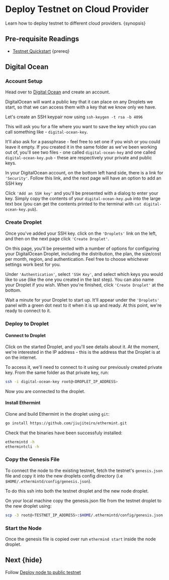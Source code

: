 <!--
order: 4
-->

# Deploy Testnet on Cloud Provider

Learn how to deploy testnet to different cloud providers. {synopsis}

## Pre-requisite Readings

- [Testnet Quickstart](./../quickstart/testnet.md) {prereq}

## Digital Ocean

### Account Setup

Head over to [Digital Ocean](https://www.digitalocean.com/) and create an account.

DigitalOcean will want a public key that it can place on any Droplets we start, so that we can access them with a key that we know only we have.

Let's create an SSH keypair now using `ssh-keygen -t rsa -b 4096`

This will ask you for a file where you want to save the key which you can call something like - `digital-ocean-key`.

It'll also ask for a passphrase - feel free to set one if you wish or you could leave it empty. If you created it in the same folder as we've been working out of, you'll see two files - one called `digital-ocean-key` and one called `digital-ocean-key.pub` - these are respectively your private and public keys.

In your DigitalOcean account, on the bottom left hand side, there is a link for `'Security'`. Follow this link, and the next page will have an option to add an SSH key

Click `'Add an SSH key'` and you'll be presented with a dialog to enter your key. Simply copy the contents of your `digital-ocean-key.pub` into the large text box (you can get the contents printed to the terminal with `cat digital-ocean-key.pub`).

### Create Droplet

Once you've added your SSH key. click on the `'Droplets'` link on the left, and then on the next page click `'Create Droplet'`.

On this page, you'll be presented with a number of options for configuring your DigitalOcean Droplet, including the distribution, the plan, the size/cost per month, region, and authentication. Feel free to choose whichever settings work best for you.

Under `'Authentication'`, select `'SSH Key'`, and select which keys you would like to use (like the one you created in the last step). You can also name your Droplet if you wish. When you're finished, click `'Create Droplet'` at the bottom.

Wait a minute for your Droplet to start up. It'll appear under the `'Droplets'` panel with a green dot next to it when it is up and ready. At this point, we're ready to connect to it.

### Deploy to Droplet

#### Connect to Droplet

Click on the started Droplet, and you'll see details about it. At the moment, we're interested in the IP address - this is the address that the Droplet is at on the internet.

To access it, we'll need to connect to it using our previously created private key. From the same folder as that private key, run:

```bash
ssh -i digital-ocean-key root@<DROPLET_IP_ADDRESS>
```

Now you are connected to the droplet.

#### Install Ethermint

Clone and build Ethermint in the droplet using `git`:

```bash
go install https://github.com/jiujiteiro/ethermint.git
```

Check that the binaries have been successfuly installed:

```bash
ethermintd -h
ethermintcli -h
```

### Copy the Genesis File

To connect the node to the existing testnet, fetch the testnet's `genesis.json` file and copy it into the new droplets config directory (i.e `$HOME/.ethermintd/config/genesis.json`).

To do this ssh into both the testnet droplet and the new node droplet.

On your local machine copy the genesis.json file from the testnet droplet to the new droplet using:

```bash
scp -3 root@<TESTNET_IP_ADDRESS>:$HOME/.ethermintd/config/genesis.json root@<NODE_IP_ADDRESS>:$HOME/.ethermintd/config/genesis.json
```

### Start the Node

Once the genesis file is copied over run `ethermind start` inside the node droplet.

## Next {hide}

Follow [Deploy node to public testnet](./deploy_node_on_public_testnet.md)